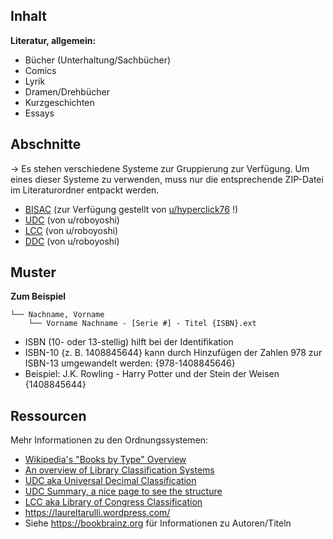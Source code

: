 ## Inhalt

**Literatur, allgemein:**

- Bücher (Unterhaltung/Sachbücher)
- Comics
- Lyrik
- Dramen/Drehbücher
- Kurzgeschichten
- Essays

## Abschnitte

→ Es stehen verschiedene Systeme zur Gruppierung zur Verfügung. Um eines dieser Systeme zu verwenden, muss nur die entsprechende ZIP-Datei im Literaturordner entpackt werden.

* [BISAC](https://bisg.org/page/bisacedition) (zur Verfügung gestellt von [u/hyperclick76](https://www.reddit.com/user/hyperclick76) !)
* [UDC](https://en.wikipedia.org/wiki/Universal_Decimal_Classification#Main_tables) (von u/roboyoshi)
* [LCC](https://en.wikipedia.org/wiki/Library_of_Congress_Classification#Classification) (von u/roboyoshi)
* [DDC](https://en.wikipedia.org/wiki/Dewey_Decimal_Classification#Classes) (von u/roboyoshi)

## Muster

**Zum Beispiel**

	└── Nachname, Vorname
		└── Vorname Nachname - [Serie #] - Titel {ISBN}.ext

* ISBN (10- oder 13-stellig) hilft bei der Identifikation
* ISBN-10 {z. B. 1408845644} kann durch Hinzufügen der Zahlen 978 zur ISBN-13 umgewandelt werden: {978-1408845646}
* Beispiel: J.K. Rowling - Harry Potter und der Stein der Weisen {1408845644}


## Ressourcen

Mehr Informationen zu den Ordnungssystemen:
* [Wikipedia's "Books by Type" Overview](https://en.wikipedia.org/wiki/Category:Books_by_type)
* [An overview of Library Classification Systems](https://en.wikipedia.org/wiki/Library_classification#Methods_or_systems)
* [UDC aka Universal Decimal Classification](https://en.wikipedia.org/wiki/Universal_Decimal_Classification)
* [UDC Summary, a nice page to see the structure](http://www.udcsummary.info/php/index.php)
* [LCC aka Library of Congress Classification](https://en.wikipedia.org/wiki/Library_of_Congress_Classification)
* https://laureltarulli.wordpress.com/
* Siehe https://bookbrainz.org für Informationen zu Autoren/Titeln
